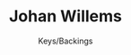---
title: Johan Willems
subtitle: "Keys/Backings"
instrument: "Keys/Backings"
img: /images/band/jj.jpg
header: /images/band/jj.jpg
layout: band
meta:
  - key: Name
    value: Johan Willems
  - key: Role
    value: Backing vocals, keyboards
  - key: Date of birth
    value: January 1
---